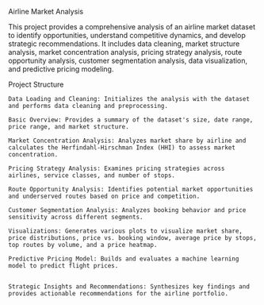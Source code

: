 Airline Market Analysis

This project provides a comprehensive analysis of an airline market dataset to identify opportunities, understand competitive dynamics, and develop strategic recommendations. It includes data cleaning, market structure analysis, market concentration analysis, pricing strategy analysis, route opportunity analysis, customer segmentation analysis, data visualization, and predictive pricing modeling.

Project Structure

    Data Loading and Cleaning: Initializes the analysis with the dataset and performs data cleaning and preprocessing.

    Basic Overview: Provides a summary of the dataset's size, date range, price range, and market structure.

    Market Concentration Analysis: Analyzes market share by airline and calculates the Herfindahl-Hirschman Index (HHI) to assess market concentration.

    Pricing Strategy Analysis: Examines pricing strategies across airlines, service classes, and number of stops.

    Route Opportunity Analysis: Identifies potential market opportunities and underserved routes based on price and competition.

    Customer Segmentation Analysis: Analyzes booking behavior and price sensitivity across different segments.

    Visualizations: Generates various plots to visualize market share, price distributions, price vs. booking window, average price by stops, top routes by volume, and a price heatmap.

    Predictive Pricing Model: Builds and evaluates a machine learning model to predict flight prices.


    Strategic Insights and Recommendations: Synthesizes key findings and provides actionable recommendations for the airline portfolio.
